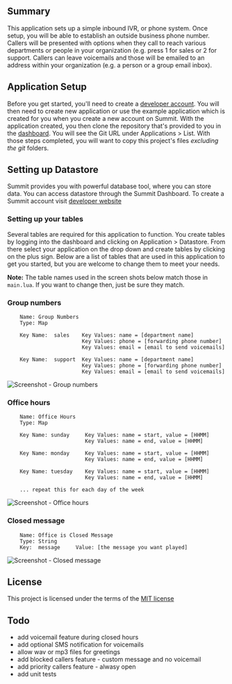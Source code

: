 ## Summary
This application sets up a simple inbound IVR, or phone system. Once setup, you will be able to establish an outside business phone number. Callers will be presented with options when they call to reach various departments or people in your organization (e.g. press 1 for sales or 2 for support. Callers can leave voicemails and those will be emailed to an address within your organization (e.g. a person or a group email inbox).

## Application Setup
Before you get started, you'll need to create a [developer account](http://developers.corvisa.com). You will then need to create new application or use the example application which is created for you when you create a new account on Summit. With the application created, you then clone the repository that's provided to you in the [dashboard](https://platform.corvisacloud.com). You will see the Git URL under Applications > List. With those steps completed, you will want to copy this project's files *excluding the git* folders.

## Setting up Datastore

Summit provides you with powerful database tool, where you can
store data. You can access datastore through the Summit Dashboard. 
To create a Summit account visit [developer website](http://developers.corvisa.com)


### Setting up your tables
Several tables are required for this application to function. You
create tables by logging into the dashboard and clicking on 
Application > Datastore. From there select your application on the 
drop down and create tables by clicking on the plus sign. Below are
a list of tables that are used in this application to get you
started, but you are welcome to change them to meet your needs.

**Note:** The table names used in the screen shots below match those in `main.lua`. If you want to change then, just be sure they match. 
 
### Group numbers

 		Name: Group Numbers
 		Type: Map

 		Key Name:  sales	Key Values: name = [department name]
 							Key Values: phone = [forwarding phone number]
 							Key Values: email = [email to send voicemails]

 		Key Name:  support	Key Values: name = [department name]
 							Key Values: phone = [forwarding phone number]
 							Key Values: email = [email to send voicemails]

![Screenshot - Group numbers](https://cloud.githubusercontent.com/assets/2274907/6879396/01403b88-d4c2-11e4-8a8f-664dacb8fc5f.png)

### Office hours
 		Name: Office Hours
 		Type: Map

 		Key Name: sunday     Key Values: name = start, value = [HHMM]
							 Key Values: name = end, value = [HHMM]
 		
 		Key Name: monday     Key Values: name = start, value = [HHMM]
							 Key Values: name = end, value = [HHMM]
 		
 		Key Name: tuesday    Key Values: name = start, value = [HHMM]
							 Key Values: name = end, value = [HHMM]
		
		... repeat this for each day of the week 

![Screenshot - Office hours](https://cloud.githubusercontent.com/assets/2274907/6675876/cd11b0cc-cbf1-11e4-8514-d2806518b0c1.png) 

### Closed message
 		Name: Office is Closed Message
 		Type: String
 		Key:  message     Value: [the message you want played]

![Screenshot - Closed message](https://cloud.githubusercontent.com/assets/2274907/6675925/2c8578ae-cbf2-11e4-996c-638574c78e16.png)

## License
This project is licensed under the terms of the [MIT license](http://opensource.org/licenses/MIT)

## Todo
* add voicemail feature during closed hours
* add optional SMS notification for voicemails
* allow wav or mp3 files for greetings
* add blocked callers feature - custom message and no voicemail
* add priority callers feature - alwasy open
* add unit tests